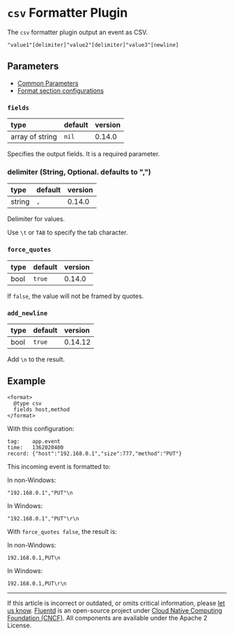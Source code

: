 # `csv` Formatter Plugin

The `csv` formatter plugin output an event as CSV.

```text
"value1"[delimiter]"value2"[delimiter]"value3"[newline]
```


## Parameters

-   [Common Parameters](/configuration/plugin-common-parameters.md)
-   [Format section configurations](/configuration/format-section.md)


### `fields`

| type            | default  | version |
|:----------------|:---------|:--------|
| array of string | `nil`    | 0.14.0  |

Specifies the output fields. It is a required parameter.


### delimiter (String, Optional. defaults to ",")

| type   | default | version |
|:-------|:--------|:--------|
| string | `,`     | 0.14.0  |

Delimiter for values.

Use `\t` or `TAB` to specify the tab character.


### `force_quotes`

| type | default | version |
|:-----|:--------|:--------|
| bool | `true`  | 0.14.0  |

If `false`, the value will not be framed by quotes.


### `add_newline`

| type | default | version |
|:-----|:--------|:--------|
| bool | `true ` | 0.14.12 |

Add `\n` to the result.


## Example

```text
<format>
  @type csv
  fields host,method
</format>
```

With this configuration:

```text
tag:    app.event
time:   1362020400
record: {"host":"192.168.0.1","size":777,"method":"PUT"}
```

This incoming event is formatted to:

In non-Windows:

```text
"192.168.0.1","PUT"\n
```

In Windows:

```text
"192.168.0.1","PUT"\r\n
```

With `force_quotes false`, the result is:

In non-Windows:

```text
192.168.0.1,PUT\n
```

In Windows:

```text
192.168.0.1,PUT\r\n
```


------------------------------------------------------------------------

If this article is incorrect or outdated, or omits critical information, please
[let us know](https://github.com/fluent/fluentd-docs-gitbook/issues?state=open).
[Fluentd](http://www.fluentd.org/) is an open-source project under
[Cloud Native Computing Foundation (CNCF)](https://cncf.io/). All components are
available under the Apache 2 License.
